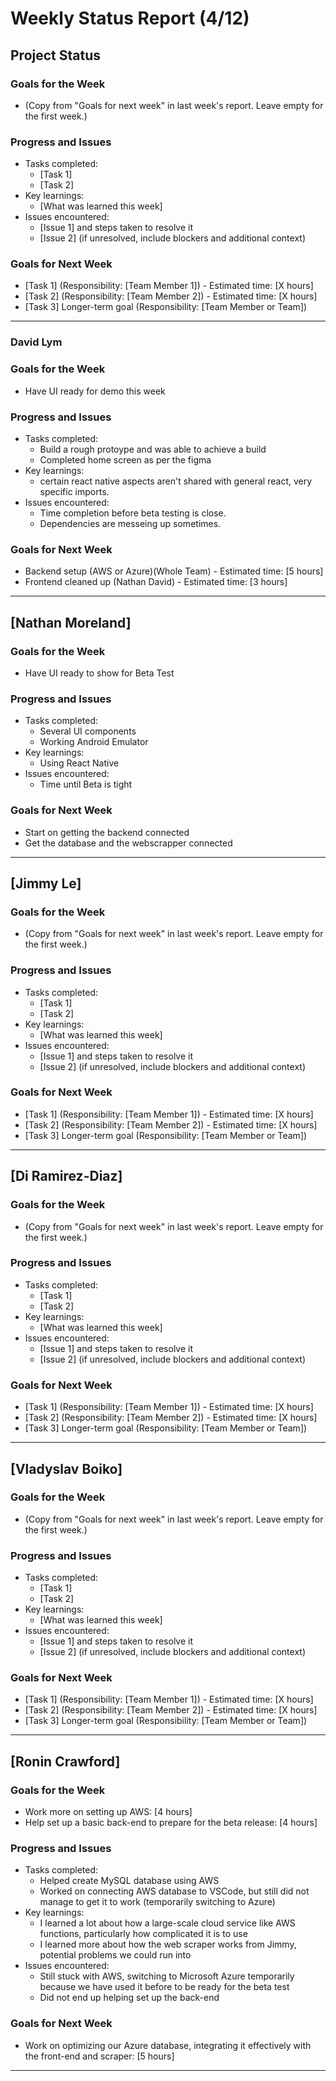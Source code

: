 # Weekly Status Report (4/12)

## Project Status

### Goals for the Week
- (Copy from "Goals for next week" in last week's report. Leave empty for the first week.)

### Progress and Issues
- Tasks completed:
  - [Task 1]
  - [Task 2]
- Key learnings:
  - [What was learned this week]
- Issues encountered:
  - [Issue 1] and steps taken to resolve it
  - [Issue 2] (if unresolved, include blockers and additional context)

### Goals for Next Week
- [Task 1] (Responsibility: [Team Member 1]) - Estimated time: [X hours]
- [Task 2] (Responsibility: [Team Member 2]) - Estimated time: [X hours]
- [Task 3] Longer-term goal (Responsibility: [Team Member or Team])

---

### David Lym

### Goals for the Week
- Have UI ready for demo this week

### Progress and Issues
- Tasks completed:
  - Build a rough protoype and was able to achieve a build
  - Completed home screen as per the figma
- Key learnings:
  - certain react native aspects aren't shared with general react, very specific imports.
- Issues encountered:
  - Time completion before beta testing is close.
  - Dependencies are messeing up sometimes.

### Goals for Next Week
- Backend setup (AWS or Azure)(Whole Team) - Estimated time: [5 hours]
- Frontend cleaned up (Nathan David) - Estimated time: [3 hours]

---

## [Nathan Moreland]

### Goals for the Week
- Have UI ready to show for Beta Test

### Progress and Issues
- Tasks completed:
  - Several UI components
  - Working Android Emulator
- Key learnings:
  - Using React Native
- Issues encountered:
  - Time until Beta is tight

### Goals for Next Week
- Start on getting the backend connected
- Get the database and the webscrapper connected

---

## [Jimmy Le]

### Goals for the Week
- (Copy from "Goals for next week" in last week's report. Leave empty for the first week.)

### Progress and Issues
- Tasks completed:
  - [Task 1]
  - [Task 2]
- Key learnings:
  - [What was learned this week]
- Issues encountered:
  - [Issue 1] and steps taken to resolve it
  - [Issue 2] (if unresolved, include blockers and additional context)

### Goals for Next Week
- [Task 1] (Responsibility: [Team Member 1]) - Estimated time: [X hours]
- [Task 2] (Responsibility: [Team Member 2]) - Estimated time: [X hours]
- [Task 3] Longer-term goal (Responsibility: [Team Member or Team])

---

## [Di Ramirez-Diaz]

### Goals for the Week
- (Copy from "Goals for next week" in last week's report. Leave empty for the first week.)

### Progress and Issues
- Tasks completed:
  - [Task 1]
  - [Task 2]
- Key learnings:
  - [What was learned this week]
- Issues encountered:
  - [Issue 1] and steps taken to resolve it
  - [Issue 2] (if unresolved, include blockers and additional context)

### Goals for Next Week
- [Task 1] (Responsibility: [Team Member 1]) - Estimated time: [X hours]
- [Task 2] (Responsibility: [Team Member 2]) - Estimated time: [X hours]
- [Task 3] Longer-term goal (Responsibility: [Team Member or Team])

---

## [Vladyslav Boiko]

### Goals for the Week
- (Copy from "Goals for next week" in last week's report. Leave empty for the first week.)

### Progress and Issues
- Tasks completed:
  - [Task 1]
  - [Task 2]
- Key learnings:
  - [What was learned this week]
- Issues encountered:
  - [Issue 1] and steps taken to resolve it
  - [Issue 2] (if unresolved, include blockers and additional context)

### Goals for Next Week
- [Task 1] (Responsibility: [Team Member 1]) - Estimated time: [X hours]
- [Task 2] (Responsibility: [Team Member 2]) - Estimated time: [X hours]
- [Task 3] Longer-term goal (Responsibility: [Team Member or Team])

---

## [Ronin Crawford]

### Goals for the Week
- Work more on setting up AWS: [4 hours]
- Help set up a basic back-end to prepare for the beta release: [4 hours]

### Progress and Issues
- Tasks completed:
  - Helped create MySQL database using AWS
  - Worked on connecting AWS database to VSCode, but still did not manage to get it to work (temporarily switching to Azure)
- Key learnings:
  - I learned a lot about how a large-scale cloud service like AWS functions, particularly how complicated it is to use
  - I learned more about how the web scraper works from Jimmy, potential problems we could run into
- Issues encountered:
  - Still stuck with AWS, switching to Microsoft Azure temporarily because we have used it before to be ready for the beta test
  - Did not end up helping set up the back-end

### Goals for Next Week
- Work on optimizing our Azure database, integrating it effectively with the front-end and scraper: [5 hours]

---
